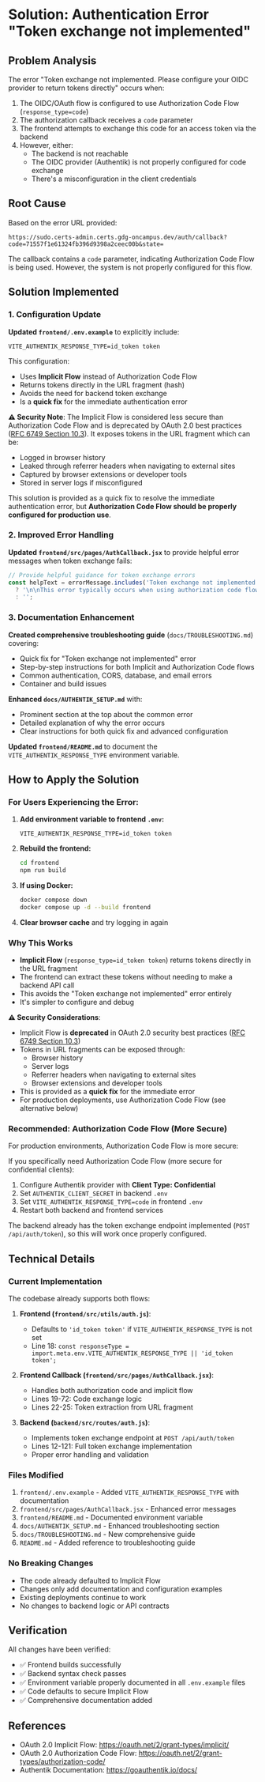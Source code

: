 # Solution: Authentication Error "Token exchange not implemented"

## Problem Analysis

The error "Token exchange not implemented. Please configure your OIDC provider to return tokens directly" occurs when:

1. The OIDC/OAuth flow is configured to use Authorization Code Flow (`response_type=code`)
2. The authorization callback receives a `code` parameter
3. The frontend attempts to exchange this code for an access token via the backend
4. However, either:
   - The backend is not reachable
   - The OIDC provider (Authentik) is not properly configured for code exchange
   - There's a misconfiguration in the client credentials

## Root Cause

Based on the error URL provided:
```
https://sudo.certs-admin.certs.gdg-oncampus.dev/auth/callback?code=71557f1e61324fb396d9398a2ceec00b&state=
```

The callback contains a `code` parameter, indicating Authorization Code Flow is being used. However, the system is not properly configured for this flow.

## Solution Implemented

### 1. Configuration Update

**Updated `frontend/.env.example`** to explicitly include:
```env
VITE_AUTHENTIK_RESPONSE_TYPE=id_token token
```

This configuration:
- Uses **Implicit Flow** instead of Authorization Code Flow
- Returns tokens directly in the URL fragment (hash)
- Avoids the need for backend token exchange
- Is a **quick fix** for the immediate authentication error

**⚠️ Security Note**: The Implicit Flow is considered less secure than Authorization Code Flow and is deprecated by OAuth 2.0 best practices ([RFC 6749 Section 10.3](https://datatracker.ietf.org/doc/html/rfc6749#section-10.3)). It exposes tokens in the URL fragment which can be:
- Logged in browser history
- Leaked through referrer headers when navigating to external sites
- Captured by browser extensions or developer tools
- Stored in server logs if misconfigured

This solution is provided as a quick fix to resolve the immediate authentication error, but **Authorization Code Flow should be properly configured for production use**.

### 2. Improved Error Handling

**Updated `frontend/src/pages/AuthCallback.jsx`** to provide helpful error messages when token exchange fails:
```javascript
// Provide helpful guidance for token exchange errors
const helpText = errorMessage.includes('Token exchange not implemented') || errorMessage.includes('token exchange')
  ? '\n\nThis error typically occurs when using authorization code flow without proper backend configuration. To fix this:\n1. Set VITE_AUTHENTIK_RESPONSE_TYPE=id_token token in your .env file\n2. Or configure authentik with Client Type: Confidential and set AUTHENTIK_CLIENT_SECRET in backend'
  : '';
```

### 3. Documentation Enhancement

**Created comprehensive troubleshooting guide** (`docs/TROUBLESHOOTING.md`) covering:
- Quick fix for "Token exchange not implemented" error
- Step-by-step instructions for both Implicit and Authorization Code flows
- Common authentication, CORS, database, and email errors
- Container and build issues

**Enhanced `docs/AUTHENTIK_SETUP.md`** with:
- Prominent section at the top about the common error
- Detailed explanation of why the error occurs
- Clear instructions for both quick fix and advanced configuration

**Updated `frontend/README.md`** to document the `VITE_AUTHENTIK_RESPONSE_TYPE` environment variable.

## How to Apply the Solution

### For Users Experiencing the Error:

1. **Add environment variable to frontend `.env`:**
   ```env
   VITE_AUTHENTIK_RESPONSE_TYPE=id_token token
   ```

2. **Rebuild the frontend:**
   ```bash
   cd frontend
   npm run build
   ```

3. **If using Docker:**
   ```bash
   docker compose down
   docker compose up -d --build frontend
   ```

4. **Clear browser cache** and try logging in again

### Why This Works

- **Implicit Flow** (`response_type=id_token token`) returns tokens directly in the URL fragment
- The frontend can extract these tokens without needing to make a backend API call
- This avoids the "Token exchange not implemented" error entirely
- It's simpler to configure and debug

**⚠️ Security Considerations**:
- Implicit Flow is **deprecated** in OAuth 2.0 security best practices ([RFC 6749 Section 10.3](https://datatracker.ietf.org/doc/html/rfc6749#section-10.3))
- Tokens in URL fragments can be exposed through:
  - Browser history
  - Server logs
  - Referrer headers when navigating to external sites
  - Browser extensions and developer tools
- This is provided as a **quick fix** for the immediate error
- For production deployments, use Authorization Code Flow (see alternative below)

### Recommended: Authorization Code Flow (More Secure)

For production environments, Authorization Code Flow is more secure:

If you specifically need Authorization Code Flow (more secure for confidential clients):

1. Configure Authentik provider with **Client Type: Confidential**
2. Set `AUTHENTIK_CLIENT_SECRET` in backend `.env`
3. Set `VITE_AUTHENTIK_RESPONSE_TYPE=code` in frontend `.env`
4. Restart both backend and frontend services

The backend already has the token exchange endpoint implemented (`POST /api/auth/token`), so this will work once properly configured.

## Technical Details

### Current Implementation

The codebase already supports both flows:

1. **Frontend (`frontend/src/utils/auth.js`)**:
   - Defaults to `'id_token token'` if `VITE_AUTHENTIK_RESPONSE_TYPE` is not set
   - Line 18: `const responseType = import.meta.env.VITE_AUTHENTIK_RESPONSE_TYPE || 'id_token token';`

2. **Frontend Callback (`frontend/src/pages/AuthCallback.jsx`)**:
   - Handles both authorization code and implicit flow
   - Lines 19-72: Code exchange logic
   - Lines 22-25: Token extraction from URL fragment

3. **Backend (`backend/src/routes/auth.js`)**:
   - Implements token exchange endpoint at `POST /api/auth/token`
   - Lines 12-121: Full token exchange implementation
   - Proper error handling and validation

### Files Modified

1. `frontend/.env.example` - Added `VITE_AUTHENTIK_RESPONSE_TYPE` with documentation
2. `frontend/src/pages/AuthCallback.jsx` - Enhanced error messages
3. `frontend/README.md` - Documented environment variable
4. `docs/AUTHENTIK_SETUP.md` - Enhanced troubleshooting section
5. `docs/TROUBLESHOOTING.md` - New comprehensive guide
6. `README.md` - Added reference to troubleshooting guide

### No Breaking Changes

- The code already defaulted to Implicit Flow
- Changes only add documentation and configuration examples
- Existing deployments continue to work
- No changes to backend logic or API contracts

## Verification

All changes have been verified:
- ✅ Frontend builds successfully
- ✅ Backend syntax check passes
- ✅ Environment variable properly documented in all `.env.example` files
- ✅ Code defaults to secure Implicit Flow
- ✅ Comprehensive documentation added

## References

- OAuth 2.0 Implicit Flow: https://oauth.net/2/grant-types/implicit/
- OAuth 2.0 Authorization Code Flow: https://oauth.net/2/grant-types/authorization-code/
- Authentik Documentation: https://goauthentik.io/docs/
